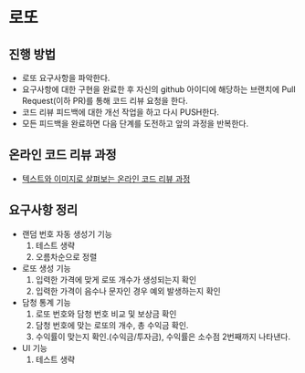 # 로또
## 진행 방법
* 로또 요구사항을 파악한다.
* 요구사항에 대한 구현을 완료한 후 자신의 github 아이디에 해당하는 브랜치에 Pull Request(이하 PR)를 통해 코드 리뷰 요청을 한다.
* 코드 리뷰 피드백에 대한 개선 작업을 하고 다시 PUSH한다.
* 모든 피드백을 완료하면 다음 단계를 도전하고 앞의 과정을 반복한다.

## 온라인 코드 리뷰 과정
* [텍스트와 이미지로 살펴보는 온라인 코드 리뷰 과정](https://github.com/next-step/nextstep-docs/tree/master/codereview)

## 요구사항 정리
* 랜덤 번호 자동 생성기 기능
  1. 테스트 생략
  2. 오름차순으로 정렬
* 로또 생성 기능
  1. 입력한 가격에 맞게 로또 개수가 생성되는지 확인
  2. 입력한 가격이 음수나 문자인 경우 예외 발생하는지 확인
* 담청 통계 기능
  1. 로또 번호와 담청 번호 비교 및 보상금 확인
  2. 담청 번호에 맞는 로또의 개수, 총 수익금 확인.
  3. 수익률이 맞는지 확인.(수익금/투자금), 수익률은 소수점 2번째까지 나타낸다.
* UI 기능
  1. 테스트 생략